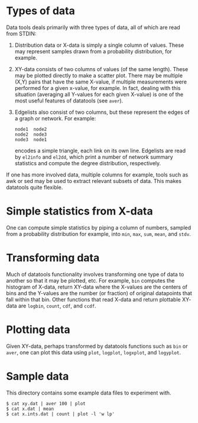 Types of data
=============

Data tools deals primarily with three types of data, all of which are read from
STDIN:
    
1. Distribution data or X-data is simply a single column of values.  These may
   represent samples drawn from a probability distribution, for example.

2. XY-data consists of two columns of values (of the same length).  These may
   be plotted directly to make a scatter plot.  There may be multiple (X,Y)
   pairs that have the same X-value, if multiple measurements were performed
   for a given x-value, for example.  In fact, dealing with this situation
   (averaging all Y-values for each given X-value) is one of the most useful
   features of datatools (see `aver`).

3. Edgelists also consist of two columns, but these represent the edges of a
   graph or network.  For example:
       
       node1  node2
       node2  node3
       node3  node1
       
   encodes a simple triangle, each link on its own line.  Edgelists are read by
   `el2info` and `el2dd`, which print a number of network summary statistics
   and compute the degree distribution, respectively.

 If one has more involved data, multiple columns for example, tools such as awk
 or sed may be used to extract relevant subsets of data.  This makes datatools
 quite flexible.


Simple statistics from X-data
===========================

One can compute simple statistics by piping a column of numbers, sampled from a
probability distribution for example, into `min`, `max`, `sum`, `mean`, and
`stdv`. 


Transforming data
=================

Much of datatools functionality involves transforming one type of data to
another so that it may be plotted, etc.  For example, `bin` computes the
histogram of X-data, return XY-data where the X-values are the centers of bins
and the Y-values are the number (or fraction) of original datapoints that fall
within that bin.  Other functions that read X-data and return plottable XY-
data are `logbin`, `count`, `cdf`, and `ccdf`.


Plotting data
=============

Given XY-data, perhaps transformed by datatools functions such as `bin` or `aver`,
one can plot this data using `plot`, `logplot`, `logxplot`, and `logyplot`.


Sample data
===========

This directory contains some example data files to experiment with.

    $ cat xy.dat | aver 100 | plot
    $ cat x.dat | mean
    $ cat x.ints.dat | count | plot -l 'w lp'
